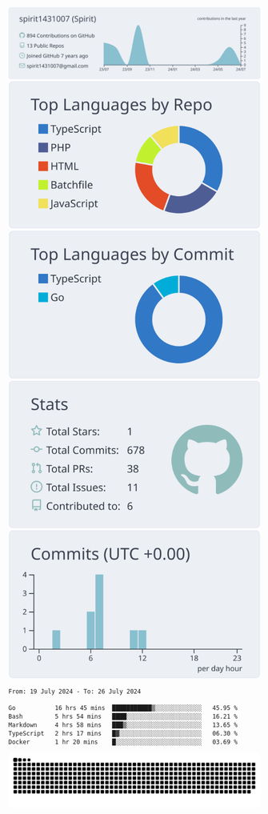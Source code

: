 [![](https://raw.githubusercontent.com/spirit1431007/spirit1431007/master/profile-summary-card-output/nord_bright/0-profile-details.svg)](https://git.io/spiritx)
[![](https://raw.githubusercontent.com/spirit1431007/spirit1431007/master/profile-summary-card-output/nord_bright/1-repos-per-language.svg)](https://git.io/spiritx) [![](https://raw.githubusercontent.com/spirit1431007/spirit1431007/master/profile-summary-card-output/nord_bright/2-most-commit-language.svg)](https://git.io/spiritx)
[![](https://raw.githubusercontent.com/spirit1431007/spirit1431007/master/profile-summary-card-output/nord_bright/3-stats.svg)](https://git.io/spiritx) [![](https://raw.githubusercontent.com/spirit1431007/spirit1431007/master/profile-summary-card-output/nord_bright/4-productive-time.svg)](https://git.io/spiritx)

<!--START_SECTION:waka-->

```txt
From: 19 July 2024 - To: 26 July 2024

Go           16 hrs 45 mins  ███████████▒░░░░░░░░░░░░░   45.95 %
Bash         5 hrs 54 mins   ████░░░░░░░░░░░░░░░░░░░░░   16.21 %
Markdown     4 hrs 58 mins   ███▒░░░░░░░░░░░░░░░░░░░░░   13.65 %
TypeScript   2 hrs 17 mins   █▓░░░░░░░░░░░░░░░░░░░░░░░   06.30 %
Docker       1 hr 20 mins    █░░░░░░░░░░░░░░░░░░░░░░░░   03.69 %
```

<!--END_SECTION:waka-->

![contribution](https://github.com/spirit1431007/spirit1431007/blob/output/github-contribution-grid-snake.svg)
